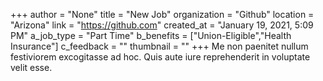 +++
author = "None"
title = "New Job"
organization = "Github"
location = "Arizona"
link = "https://github.com"
created_at = "January 19, 2021, 5:09 PM"
a_job_type = "Part Time"
b_benefits = ["Union-Eligible","Health Insurance"]
c_feedback = ""
thumbnail = ""
+++
Me non paenitet nullum festiviorem excogitasse ad hoc. Quis aute iure reprehenderit in voluptate velit esse.